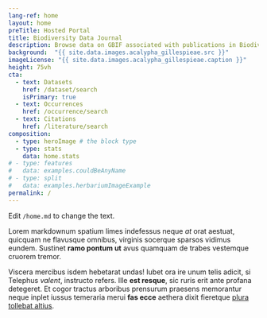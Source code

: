 ```yaml
---
lang-ref: home
layout: home
preTitle: Hosted Portal
title: Biodiversity Data Journal
description: Browse data on GBIF associated with publications in Biodiversity Data Journal
background:  "{{ site.data.images.acalypha_gillespieae.src }}"
imageLicense: "{{ site.data.images.acalypha_gillespieae.caption }}"
height: 75vh
cta:
  - text: Datasets
    href: /dataset/search
    isPrimary: true
  - text: Occurrences
    href: /occurrence/search
  - text: Citations
    href: /literature/search  
composition:
  - type: heroImage # the block type
  - type: stats
    data: home.stats
# - type: features
#   data: examples.couldBeAnyName
# - type: split
#   data: examples.herbariumImageExample
permalink: /
---
```


Edit `/home.md` to change the text.

Lorem markdownum spatium limes indefessus neque *at* orat aestuat, quicquam ne
flavusque omnibus, virginis socerque sparsos vidimus eundem. Sustinet **ramo
pontum ut** avus quamquam de trabes vestemque cruorem tremor.

Viscera mercibus isdem hebetarat undas! Iubet ora ire unum telis adicit, si
Telephus *valent*, instructo refers. Ille **est resque**, sic ruris erit ante
profana detegeret. Et cogor tractus arboribus prensurum praesens memorantur
neque inplet iussus temeraria merui **fas ecce** aethera dixit fieretque [plura
tollebat altius](http://virgineusque.net/est.html).
